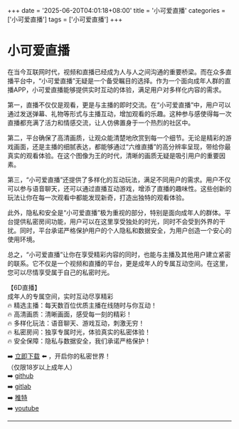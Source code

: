+++
date = '2025-06-20T04:01:18+08:00'
title = '小可爱直播'
categories = ['小可爱直播']
tags = ['小可爱直播']
+++

# 小可爱直播

在当今互联网时代，视频和直播已经成为人与人之间沟通的重要桥梁。而在众多直播平台中，“小可爱直播”无疑是一个备受瞩目的选择。作为一个面向成年人群的直播APP，小可爱直播能够提供实时互动的体验，满足用户对多样化内容的需求。

第一，直播不仅仅是观看，更是与主播的即时交流。在“小可爱直播”中，用户可以通过发送弹幕、礼物等形式与主播互动，增加观看的乐趣。这种参与感使得每一次直播都充满了活力和情感交流，让人仿佛置身于一个热烈的社区中。

第二，平台确保了高清画质，让观众能清楚地欣赏到每一个细节。无论是精彩的游戏画面，还是主播的细腻表达，都能够通过“六维直播”的高分辨率呈现，带给你最真实的观看体验。在这个图像为王的时代，清晰的画质无疑是吸引用户的重要因素。

第三，“小可爱直播”还提供了多样化的互动玩法，满足不同用户的需求。用户不仅可以参与语音聊天，还可以通过直播互动游戏，增添了直播的趣味性。这些创新的玩法让你在每一次观看中都能发现新奇，打造出独特的观看体验。

此外，隐私和安全是“小可爱直播”极为重视的部分，特别是面向成年人的群体。平台提供私密房间功能，用户可以在这里享受独处的时光，同时不会受到外界的干扰。同时，平台承诺严格保护用户的个人隐私和数据安全，为用户创造一个安心的使用环境。

总之，“小可爱直播”让你在享受精彩内容的同时，也能与主播及其他用户建立紧密的联系。它不仅是一个视频和直播的平台，更是成年人的专属互动空间。在这里，您可以尽情享受属于自己的私密时光。

【6D直播】  
成年人的专属空间，实时互动尽享精彩  
🔥 精选主播：每天数百位优质主播在线随时与你互动！  
🔥 高清画质：清晰画面，感受每一刻的精彩！  
🔥 多样化玩法：语音聊天、游戏互动，刺激无穷！  
🔥 私密房间：独享专属时光，体验真实的私密体验！  
🔥 安全保障：隐私与数据安全，我们承诺严格保护！  

➡️ [立即下载](https://down123.s3.ap-east-1.amazonaws.com/down/down.html?channelCode=blog) ⬅️ ，开启你的私密世界！  
（仅限18岁以上成年人）  
➡️ [github](https://aldult-live.github.io/)  
➡️ [gitlab](https://seo-09598d.gitlab.io/)  
➡️ [推特](https://x.com/wegame33)  
➡️ [youtube](https://www.youtube.com/@6Dlive)  

---
